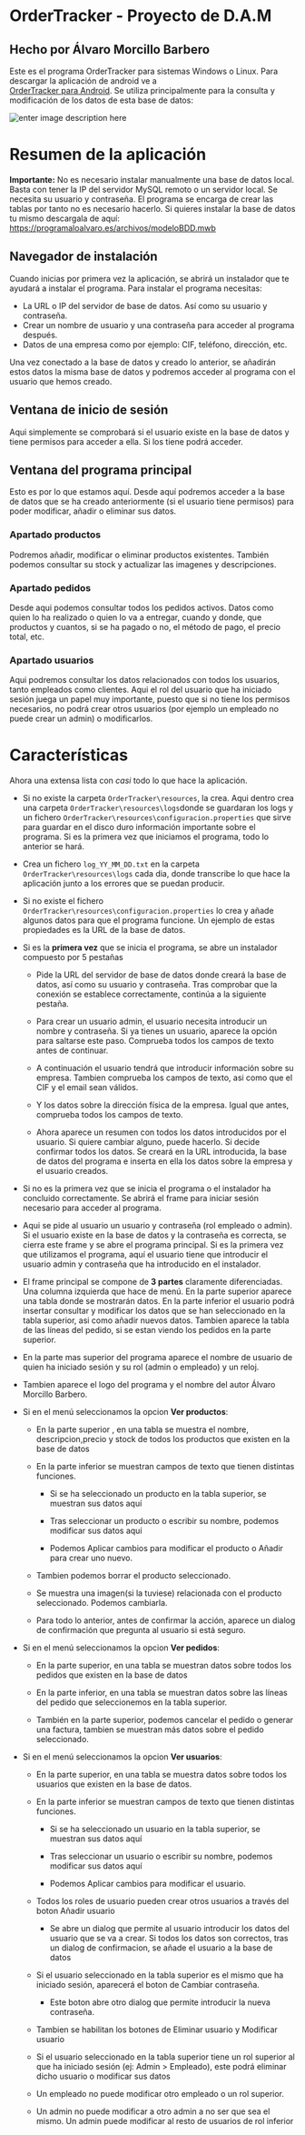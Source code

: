 
# OrderTracker - Proyecto de D.A.M
## Hecho por Álvaro Morcillo Barbero

Este es el programa OrderTracker para sistemas Windows o Linux. Para descargar la aplicación de android ve a  
[OrderTracker para Android](https://github.com/alvaro2226/ProyectoFinal_Android).  Se utiliza principalmente para la consulta y modificación de los datos de esta base de datos: 

![enter image description here](https://programaloalvaro.es/archivos/modelobdd.png)

# Resumen de la aplicación

**Importante:** No es necesario instalar manualmente una base de datos local. Basta con tener la IP del servidor MySQL remoto o un servidor local. Se necesita su usuario y contraseña. El programa se encarga de crear las tablas por tanto no es necesario hacerlo. Si quieres instalar la base de datos tu mismo descargala de aquí:
https://programaloalvaro.es/archivos/modeloBDD.mwb

## Navegador de instalación
Cuando inicias por primera vez la aplicación, se abrirá un instalador que te ayudará a instalar el programa.
Para instalar el programa necesitas:
- La URL o IP del servidor de base de datos. Así como su usuario y contraseña.
- Crear un nombre de usuario y una contraseña para acceder al programa después.
- Datos de una empresa como por ejemplo: CIF, teléfono, dirección, etc.

Una vez conectado a la base de datos y creado lo anterior, se añadirán estos datos la misma base de datos y podremos acceder al programa con el usuario que hemos creado.
	
## Ventana de inicio de sesión
Aqui simplemente se comprobará si el usuario existe en la base de datos y tiene permisos para acceder a ella. Si los tiene podrá acceder.

## Ventana del programa principal

Esto es por lo que estamos aquí. Desde aquí podremos acceder a la base de datos que se ha creado anteriormente (si el usuario tiene permisos) para poder modificar, añadir o eliminar sus datos.
### Apartado productos
Podremos añadir, modificar o eliminar productos existentes. También podemos consultar su stock y actualizar las imagenes y descripciones.
### Apartado pedidos
Desde aqui podemos consultar todos los pedidos activos. Datos como quien lo ha realizado o quien lo va a entregar, cuando y donde, que productos y cuantos, si se ha pagado o no, el método de pago, el precio total, etc.
### Apartado usuarios
Aqui podremos consultar los datos relacionados con todos los usuarios, tanto empleados como clientes. Aqui el rol del usuario que ha iniciado sesión juega un papel muy importante, puesto que si no tiene los permisos necesarios, no podrá crear otros usuarios (por ejemplo un empleado no puede crear un admin) o modificarlos.
# Características

Ahora una extensa lista con *casi* todo lo que hace la aplicación.




-   Si no existe la carpeta  `OrderTracker\resources`, la crea. 
 Aqui dentro crea una carpeta `OrderTracker\resources\logs`donde se guardaran los logs y un fichero `OrderTracker\resources\configuracion.properties` que sirve para guardar en el disco duro información importante sobre el programa. Si es la primera vez que iniciamos el programa, todo lo anterior se hará.
    
-   Crea un fichero `log_YY_MM_DD.txt` en la carpeta `OrderTracker\resources\logs` cada dia, donde transcribe lo que hace la aplicación junto a los errores que se puedan producir.
    
-   Si no existe el fichero `OrderTracker\resources\configuracion.properties` lo crea y añade algunos datos para que el programa funcione. Un ejemplo de estas propiedades es la URL de la base de datos.
    
-   Si es la **primera vez** que se inicia el programa, se abre un instalador compuesto por 5 pestañas
    
    -   Pide la URL del servidor de base de datos donde creará la base de datos, así como su usuario y contraseña. Tras comprobar que la conexión se establece correctamente, continúa a la siguiente pestaña.
        
    -   Para crear un usuario admin, el usuario necesita introducir un nombre y contraseña. Si ya tienes un usuario, aparece la opción para saltarse este paso. Comprueba todos los campos de texto antes de continuar.
        
    -   A continuación el usuario tendrá que introducir información sobre su empresa. Tambien comprueba los campos de texto, asi como que el CIF y el email sean válidos.
        
    -   Y los datos sobre la dirección física de la empresa. Igual que antes, comprueba todos los campos de texto.
        
    -   Ahora aparece un resumen con todos los datos introducidos por el usuario. Si quiere cambiar alguno, puede hacerlo. Si decide confirmar todos los datos. Se creará en la URL introducida, la base de datos del programa e inserta en ella los datos sobre la empresa y el usuario creados.
        

-   Si no es la primera vez que se inicia el programa o el instalador ha concluido correctamente. Se abrirá el frame para iniciar sesión necesario para acceder al programa.
    
-   Aqui se pide al usuario un usuario y contraseña (rol empleado o admin). Si el usuario existe en la base de datos y la contraseña es correcta, se cierra este frame y se abre el programa principal. Si es la primera vez que utilizamos el programa, aquí el usuario tiene que introducir el usuario admin y contraseña que ha introducido en el instalador.
    
-   El frame principal se compone de **3 partes** claramente diferenciadas. Una columna izquierda que hace de menú. En la parte superior aparece una tabla donde se mostrarán datos. En la parte inferior el usuario podrá insertar consultar y modificar los datos que se han seleccionado en la tabla superior, asi como añadir nuevos datos. Tambien aparece la tabla de las líneas del pedido, si se estan viendo los pedidos en la parte superior.
    
-   En la parte mas superior del programa aparece el nombre de usuario de quien ha iniciado sesión y su rol (admin o empleado) y un reloj.
    
-   Tambien aparece el logo del programa y el nombre del autor Álvaro Morcillo Barbero.
    
-   Si en el menú seleccionamos la opcion **Ver productos**:
    
    -   En la parte superior , en una tabla se muestra el nombre, descripcion,precio y stock de todos los productos que existen en la base de datos
        
    -   En la parte inferior se muestran campos de texto que tienen distintas funciones.
        
        -   Si se ha seleccionado un producto en la tabla superior, se muestran sus datos aquí
            
        -   Tras seleccionar un producto o escribir su nombre, podemos modificar sus datos aquí
            
        -   Podemos Aplicar cambios para modificar el producto o Añadir para crear uno nuevo.
            
    -   Tambien podemos borrar el producto seleccionado.
        
    -   Se muestra una imagen(si la tuviese) relacionada con el producto seleccionado. Podemos cambiarla.
        
    -   Para todo lo anterior, antes de confirmar la acción, aparece un dialog de confirmación que pregunta al usuario si está seguro.
        
-   Si en el menú seleccionamos la opcion **Ver pedidos**:
    
    -   En la parte superior, en una tabla se muestran datos sobre todos los pedidos que existen en la base de datos
        
    -   En la parte inferior, en una tabla se muestran datos sobre las líneas del pedido que seleccionemos en la tabla superior.
        
    -   También en la parte superior, podemos cancelar el pedido o generar una factura, tambien se muestran más datos sobre el pedido seleccionado.
        
-   Si en el menú seleccionamos la opcion **Ver usuarios**:
    
    -   En la parte superior, en una tabla se muestra datos sobre todos los usuarios que existen en la base de datos.
        
    -   En la parte inferior se muestran campos de texto que tienen distintas funciones.
        
        -   Si se ha seleccionado un usuario en la tabla superior, se muestran sus datos aquí
            
        -   Tras seleccionar un usuario o escribir su nombre, podemos modificar sus datos aquí
            
        -   Podemos Aplicar cambios para modificar el usuario.
            
    -   Todos los roles de usuario pueden crear otros usuarios a través del boton Añadir usuario
        
        -   Se abre un dialog que permite al usuario introducir los datos del usuario que se va a crear. Si todos los datos son correctos, tras un dialog de confirmacion, se añade el usuario a la base de datos
            
    -   Si el usuario seleccionado en la tabla superior es el mismo que ha iniciado sesión, aparecerá el boton de Cambiar contraseña.
        
        -   Este boton abre otro dialog que permite introducir la nueva contraseña.
            
    -   Tambien se habilitan los botones de Eliminar usuario y Modificar usuario
        
    -   Si el usuario seleccionado en la tabla superior tiene un rol superior al que ha iniciado sesión (ej: Admin > Empleado), este podrá eliminar dicho usuario o modificar sus datos
        
    -   Un empleado no puede modificar otro empleado o un rol superior.
        
    -   Un admin no puede modificar a otro admin a no ser que sea el mismo. Un admin puede modificar al resto de usuarios de rol inferior

